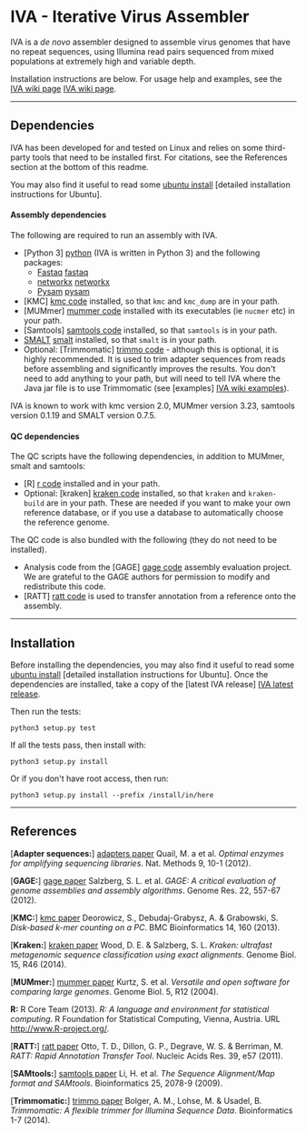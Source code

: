 IVA - Iterative Virus Assembler
===============================

IVA is a _de novo_ assembler designed to assemble virus genomes that
have no repeat sequences, using Illumina read pairs sequenced from
mixed populations at extremely high and variable depth.

Installation instructions are below. For usage help and examples, see
the [IVA wiki page] [IVA wiki page].

------------------------------------------------------------------------------

Dependencies
------------

IVA has been developed for and tested on Linux and relies on
some third-party tools that need to be installed first.
For citations, see the References section at the bottom of this readme.

You may also find it useful to read some
[ubuntu install] [detailed installation instructions for Ubuntu].


#### Assembly dependencies

The following are required to run an assembly with IVA.

 * [Python 3] [python] (IVA is written in Python 3) and the following packages:
     * [Fastaq] [fastaq]
     * [networkx] [networkx]
     * [Pysam] [pysam]
 * [KMC] [kmc code] installed, so that `kmc` and `kmc_dump` are in your path.
 * [MUMmer] [mummer code] installed with its executables (ie `nucmer` etc)
   in your path.
 * [Samtools] [samtools code] installed, so that `samtools` is in your path.
 * [SMALT] [smalt] installed, so that `smalt` is in your path.
 * Optional: [Trimmomatic] [trimmo code] - although this is optional, it is
   highly recommended.
   It is used to trim adapter sequences from reads before assembling and
   significantly improves the results.
   You don't need to add anything to your path, but will
   need to tell IVA where the Java jar file is to use Trimmomatic (see
   [examples] [IVA wiki examples]).

IVA is known to work with kmc version 2.0, MUMmer version 3.23, samtools
version 0.1.19 and SMALT version 0.7.5.

#### QC dependencies

The QC scripts have the following dependencies, in addition to MUMmer,
smalt and samtools:

 * [R] [r code] installed and in your path.
 * Optional: [kraken] [kraken code] installed, so that `kraken` and
   `kraken-build` are in your path. These are needed if you want to
   make your own reference database, or if you use a database to
   automatically choose the reference genome.

The QC code is also bundled with the following (they do not need to be installed).

 * Analysis code from the [GAGE] [gage code] assembly evaluation
   project. We are grateful to the GAGE authors for permission to modify and
   redistribute this
   code.
 * [RATT] [ratt code] is used to transfer annotation from a reference
   onto the assembly.

------------------------------------------------------------------------------

Installation
------------

Before installing the dependencies, you may also find it useful to read some
[ubuntu install] [detailed installation instructions for Ubuntu].
Once the dependencies are installed, take a copy of the [latest IVA release] [IVA latest release].

Then run the tests:

    python3 setup.py test

If all the tests pass, then install with:

    python3 setup.py install

Or if you don't have root access, then run:

    python3 setup.py install --prefix /install/in/here

------------------------------------------------------------------------------

References
----------

[**Adapter sequences:**] [adapters paper] Quail, M. a et al. _Optimal enzymes for amplifying sequencing libraries_. Nat. Methods 9, 10-1 (2012).

[**GAGE:**] [gage paper] Salzberg, S. L. et al. _GAGE: A critical evaluation of genome
assemblies and assembly algorithms_. Genome Res. 22, 557-67 (2012).

[**KMC:**] [kmc paper] Deorowicz, S., Debudaj-Grabysz, A. & Grabowski, S. _Disk-based k-mer
counting on a PC_. BMC Bioinformatics 14, 160 (2013).

[**Kraken:**] [kraken paper] Wood, D. E. & Salzberg, S. L. _Kraken: ultrafast metagenomic
sequence classification using exact alignments_.
Genome Biol. 15, R46 (2014).

[**MUMmer:**] [mummer paper] Kurtz, S. et al. _Versatile and open software for comparing large
genomes_. Genome Biol. 5, R12 (2004).

**R:** R Core Team (2013). _R: A language and environment for statistical
computing_. R Foundation for Statistical Computing, Vienna, Austria.
URL http://www.R-project.org/.

[**RATT:**] [ratt paper] Otto, T. D., Dillon, G. P., Degrave, W. S. & Berriman, M.
_RATT: Rapid Annotation Transfer Tool_. Nucleic Acids Res. 39, e57 (2011).

[**SAMtools:**] [samtools paper] Li, H. et al. _The Sequence Alignment/Map format and SAMtools_.
Bioinformatics 25, 2078-9 (2009).

[**Trimmomatic:**] [trimmo paper] Bolger, A. M., Lohse, M. & Usadel, B. _Trimmomatic: A
flexible trimmer for Illumina Sequence Data_. Bioinformatics 1-7 (2014).


  [adapters paper]: http://www.nature.com/nmeth/journal/v9/n1/full/nmeth.1814.html
  [IVA wiki page]: https://github.com/sanger-pathogens/iva/wiki
  [IVA wiki examples]: https://github.com/sanger-pathogens/iva/wiki/iva-examples
  [IVA latest release]: https://github.com/sanger-pathogens/iva/releases/latest
  [fastaq]: https://github.com/sanger-pathogens/Fastaq
  [networkx]: https://pypi.python.org/pypi/networkx/
  [pysam]: https://code.google.com/p/pysam/
  [python]: http://www.python.org/
  [gage code]: http://gage.cbcb.umd.edu/index.html
  [gage paper]: http://genome.cshlp.org/content/early/2012/01/12/gr.131383.111
  [kmc paper]: http://www.biomedcentral.com/1471-2105/14/160
  [kmc code]: http://sun.aei.polsl.pl/kmc/download.html
  [kraken code]: http://ccb.jhu.edu/software/kraken/
  [kraken paper]: http://genomebiology.com/2014/15/3/R46
  [mummer code]: http://mummer.sourceforge.net/
  [mummer paper]: http://genomebiology.com/2004/5/2/r12
  [r code]: http://www.r-project.org/
  [ratt code]: http://ratt.sourceforge.net/
  [ratt paper]: http://nar.oxfordjournals.org/content/39/9/e57
  [samtools code]: http://samtools.sourceforge.net/
  [samtools paper]: http://bioinformatics.oxfordjournals.org/content/25/16/2078.abstract
  [smalt]: http://www.sanger.ac.uk/resources/software/smalt/
  [trimmo code]: http://www.usadellab.org/cms/?page=trimmomatic
  [trimmo paper]: http://bioinformatics.oxfordjournals.org/content/early/2014/04/12/bioinformatics.btu170
  [ubuntu install]: https://github.com/sanger-pathogens/iva/wiki/Installation-notes-for-Ubuntu

